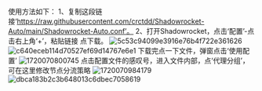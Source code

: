 使用方法如下：
1、复制这段链接‘https://raw.githubusercontent.com/crctdd/Shadowrocket-Auto/main/Shadowrocket-Auto.conf’。
2、打开Shadowrocket，点击‘配置’-点击右上角‘+’，粘贴链接 点下载。
![5c53c94099e3916e76b4f722e361626](https://github.com/crctdd/Shadowrocket-Auto/assets/105903283/06ad41e3-baf6-4aa1-b2a7-89257fbf0d67)
![c640eceb114d70527ef69d14767e6e1](https://github.com/crctdd/Shadowrocket-Auto/assets/105903283/f7969d06-c379-4e7b-9848-4ad8f2dfc460)
下载完点一下文件，弹窗点击‘使用配置’
![1720070800745](https://github.com/crctdd/Shadowrocket-Auto/assets/105903283/8573fdeb-1f5d-4c69-8751-1f037879f6fb)
点击配置文件的感叹号，进入文件内部，点‘代理分组’，可在这里修改节点分流策略
![1720070984179](https://github.com/crctdd/Shadowrocket-Auto/assets/105903283/6c5ba60e-42ad-4902-a1f9-78ec07323ff6)
![dbca183b2c3b648013c6dbec7058619](https://github.com/crctdd/Shadowrocket-Auto/assets/105903283/e6711f87-8182-4513-b769-30d4a80bd7cc)


